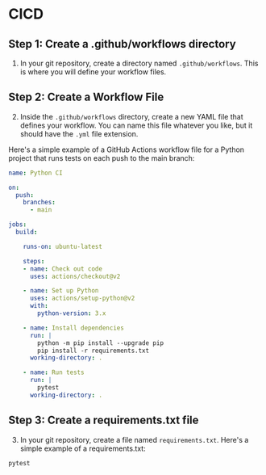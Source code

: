 # CICD
## Step 1: Create a .github/workflows directory

1. In your git repository, create a directory named `.github/workflows`. This is where you will define your workflow files.

## Step 2: Create a Workflow File

2. Inside the `.github/workflows` directory, create a new YAML file that defines your workflow. You can name this file whatever you like, but it should have the `.yml` file extension.

Here's a simple example of a GitHub Actions workflow file for a Python project that runs tests on each push to the main branch:

```yaml
name: Python CI

on:
  push:
    branches:
      - main

jobs:
  build:

    runs-on: ubuntu-latest

    steps:
    - name: Check out code
      uses: actions/checkout@v2

    - name: Set up Python
      uses: actions/setup-python@v2
      with:
        python-version: 3.x

    - name: Install dependencies
      run: |
        python -m pip install --upgrade pip
        pip install -r requirements.txt
      working-directory: .

    - name: Run tests
      run: |
        pytest
      working-directory: .
```

## Step 3: Create a requirements.txt file

3. In your git repository, create a file named `requirements.txt`. 
Here's a simple example of a requirements.txt:
```commandline
pytest
```
